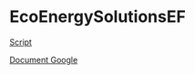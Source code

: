 # EcoEnergySolutionsEF

[Script](EcoEnergySolutionsEF/wwwroot/Files/script.sql)

[Document Google](https://docs.google.com/document/d/12DBSD_qOzPMwVTFSVT9neAaVnRdCXl00JyLik7jj8r0/edit?usp=sharing)
